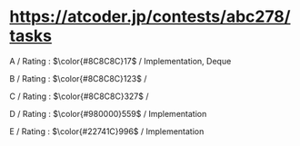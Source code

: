# https://atcoder.jp/contests/abc278/tasks

A / Rating : $\color{#8C8C8C}17$ / Implementation, Deque

B / Rating : $\color{#8C8C8C}123$ / 

C / Rating : $\color{#8C8C8C}327$ / 

D / Rating : $\color{#980000}559$ / Implementation

E / Rating : $\color{#22741C}996$ / Implementation
